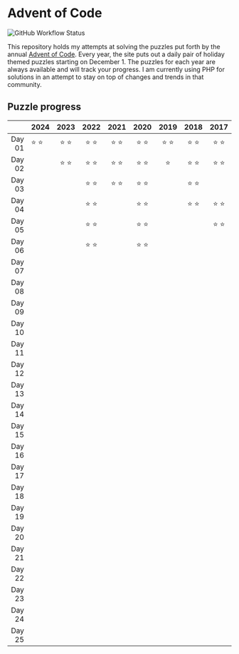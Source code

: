 # Advent of Code

![GitHub Workflow Status](https://img.shields.io/github/actions/workflow/status/sprak3000/advent-of-code/tests.yml?branch=master)

This repository holds my attempts at solving the puzzles put forth by the annual [Advent of Code](https://adventofcode.com/).
Every year, the site puts out a daily pair of holiday themed puzzles starting on December 1. The puzzles for each year
are always available and will track your progress. I am currently using PHP for solutions in an attempt to stay on top
of changes and trends in that community.

## Puzzle progress

|        | 2024          |     2023      |     2022      |     2021      |     2020      |     2019      |     2018      |     2017      | 2016 |     2015      |
|-------:|---------------|:-------------:|:-------------:|:-------------:|:-------------:|:-------------:|:-------------:|:-------------:|:----:|:-------------:|
| Day 01 | :star: :star: | :star: :star: | :star: :star: | :star: :star: | :star: :star: | :star: :star: | :star: :star: | :star: :star: |      | :star: :star: |
| Day 02 |               | :star: :star: | :star: :star: | :star: :star: | :star: :star: |    :star:     | :star: :star: | :star: :star: |      | :star: :star: |
| Day 03 |               |               | :star: :star: | :star: :star: | :star: :star: |               | :star: :star: |               |      | :star: :star: |
| Day 04 |               |               | :star: :star: |               | :star: :star: |               | :star: :star: | :star: :star: |      | :star: :star: |
| Day 05 |               |               | :star: :star: |               | :star: :star: |               |               | :star: :star: |      | :star: :star: |
| Day 06 |               |               | :star: :star: |               | :star: :star: |               |               |               |      | :star: :star: |
| Day 07 |               |               |               |               |               |               |               |               |      |               |
| Day 08 |               |               |               |               |               |               |               |               |      | :star: :star: |
| Day 09 |               |               |               |               |               |               |               |               |      |               |
| Day 10 |               |               |               |               |               |               |               |               |      | :star: :star: |
| Day 11 |               |               |               |               |               |               |               |               |      |               |
| Day 12 |               |               |               |               |               |               |               |               |      |               |
| Day 13 |               |               |               |               |               |               |               |               |      |               |
| Day 14 |               |               |               |               |               |               |               |               |      | :star: :star: |
| Day 15 |               |               |               |               |               |               |               |               |      |               |
| Day 16 |               |               |               |               |               |               |               |               |      |               |
| Day 17 |               |               |               |               |               |               |               |               |      |               |
| Day 18 |               |               |               |               |               |               |               |               |      |               |
| Day 19 |               |               |               |               |               |               |               |               |      |               |
| Day 20 |               |               |               |               |               |               |               |               |      |               |
| Day 21 |               |               |               |               |               |               |               |               |      |               |
| Day 22 |               |               |               |               |               |               |               |               |      |               |
| Day 23 |               |               |               |               |               |               |               |               |      |               |
| Day 24 |               |               |               |               |               |               |               |               |      |               |
| Day 25 |               |               |               |               |               |               |               |               |      |               |
